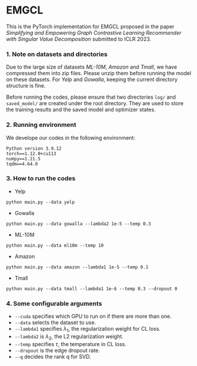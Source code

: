 # EMGCL
This is the PyTorch implementation for EMGCL proposed in the paper *Simplifying and Empowering Graph Contrastive Learning Recommender with Singular Value Decomposition* submitted to ICLR 2023.

### 1. Note on datasets and directories
Due to the large size of datasets *ML-10M*, *Amazon* and *Tmall*, we have compressed them into zip files. Please unzip them before running the model on these datasets. For *Yelp* and *Gowalla*, keeping the current directory structure is fine.

Before running the codes, please ensure that two directories `log/` and `saved_model/` are created under the root directory. They are used to store the training results and the saved model and optimizer states.

### 2. Running environment

We develope our codes in the following environment:

```
Python version 3.9.12
torch==1.12.0+cu113
numpy==1.21.5
tqdm==4.64.0
```

### 3. How to run the codes

* Yelp
```
python main.py --data yelp
```

* Gowalla

```
python main.py --data gowalla --lambda2 1e-5 --temp 0.3
```

* ML-10M

```
python main.py --data ml10m --temp 10
```

* Amazon

```
python main.py --data amazon --lambda1 1e-5 --temp 0.1
```

* Tmall

```
python main.py --data tmall --lambda1 1e-6 --temp 0.3 --dropout 0
```

### 4. Some configurable arguments

* `--cuda` specifies which GPU to run on if there are more than one.
* `--data` selects the dataset to use.
* `--lambda1` specifies $\lambda_1$, the regularization weight for CL loss.
* `--lambda2` is $\lambda_2$, the L2 regularization weight.
* `--temp` specifies $\tau$, the temperature in CL loss.
* `--dropout` is the edge dropout rate.
* `--q` decides the rank q for SVD.
